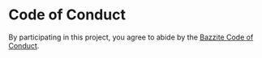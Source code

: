 # Code of Conduct

By participating in this project, you agree to abide by the
[Bazzite Code of Conduct][tb-coc].

[tb-coc]: https://www.bazzite.com/open-source/code-of-conduct/?utm_source=github&utm_medium=readme&utm_campaign=nuxt-netlify
